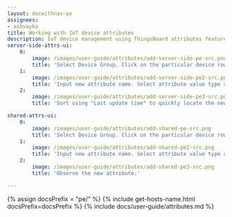 ```yaml
---
layout: docwithnav-pe
assignees:
- ashvayka
title: Working with IoT device attributes
description: IoT device management using ThingsBoard attributes feature 
server-side-attrs-ui:
    0:
        image: /images/user-guide/attributes/add-server-side-pe-src.png
        title: 'Select Device Group. Click on the particular device row to open device details. Select "Attributes" tab. Choose "Server attributes" scope. Click "+" Icon.'
    1:
        image: /images/user-guide/attributes/add-server-side-pe2-src.png
        title: 'Input new attribute name. Select attribute value type and input attribute value.'
    2:
        image: /images/user-guide/attributes/add-server-side-pe3-src.png
        title: 'Sort using "Last update time" to quickly locate the newly created attribute.'

shared-attrs-ui:
    0:
        image: /images/user-guide/attributes/add-shared-pe-src.png
        title: 'Select Device Group. Click on the particular device row to open device details. Select "Attributes" tab. Choose "Shared attributes" scope. Click "+" Icon.'
    1:
        image: /images/user-guide/attributes/add-shared-pe2-src.png
        title: 'Input new attribute name. Select attribute value type and input attribute value.'
    2:
        image: /images/user-guide/attributes/add-shared-pe3-src.png
        title: 'Observe the new attribute.'

---
```


{% assign docsPrefix = "pe/" %}
{% include get-hosts-name.html docsPrefix=docsPrefix %}
{% include docs/user-guide/attributes.md %}